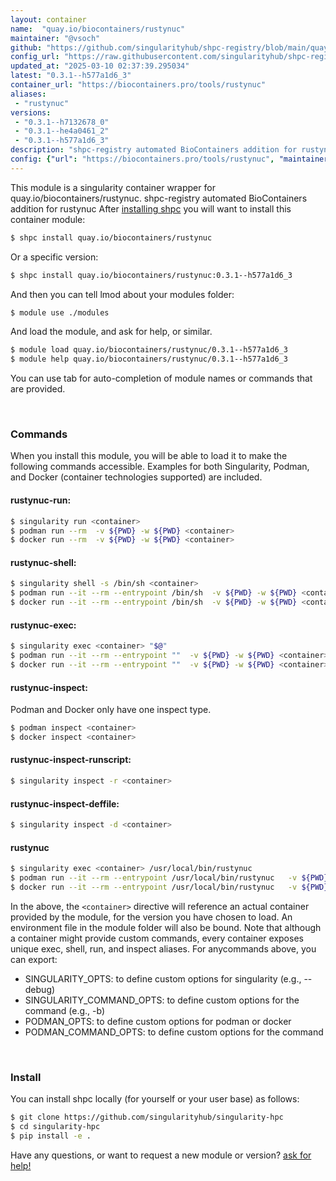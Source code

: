 ```yaml
---
layout: container
name:  "quay.io/biocontainers/rustynuc"
maintainer: "@vsoch"
github: "https://github.com/singularityhub/shpc-registry/blob/main/quay.io/biocontainers/rustynuc/container.yaml"
config_url: "https://raw.githubusercontent.com/singularityhub/shpc-registry/main/quay.io/biocontainers/rustynuc/container.yaml"
updated_at: "2025-03-10 02:37:39.295034"
latest: "0.3.1--h577a1d6_3"
container_url: "https://biocontainers.pro/tools/rustynuc"
aliases:
 - "rustynuc"
versions:
 - "0.3.1--h7132678_0"
 - "0.3.1--he4a0461_2"
 - "0.3.1--h577a1d6_3"
description: "shpc-registry automated BioContainers addition for rustynuc"
config: {"url": "https://biocontainers.pro/tools/rustynuc", "maintainer": "@vsoch", "description": "shpc-registry automated BioContainers addition for rustynuc", "latest": {"0.3.1--h577a1d6_3": "sha256:7fe408bbdf2f46fd4aa481737614508a7a15ba8b7fe2325eb76ad0ec9044473d"}, "tags": {"0.3.1--h7132678_0": "sha256:d3f73cb0fc0d06af1d1629af56019bd83770a7483d879e66457dcbf253b2a8fe", "0.3.1--he4a0461_2": "sha256:ba22698847146cfef931ecaad44ef1a447b91532220a9fe38a9cd8df072a13b6", "0.3.1--h577a1d6_3": "sha256:7fe408bbdf2f46fd4aa481737614508a7a15ba8b7fe2325eb76ad0ec9044473d"}, "docker": "quay.io/biocontainers/rustynuc", "aliases": {"rustynuc": "/usr/local/bin/rustynuc"}}
---
```


This module is a singularity container wrapper for quay.io/biocontainers/rustynuc.
shpc-registry automated BioContainers addition for rustynuc
After [installing shpc](#install) you will want to install this container module:


```bash
$ shpc install quay.io/biocontainers/rustynuc
```

Or a specific version:

```bash
$ shpc install quay.io/biocontainers/rustynuc:0.3.1--h577a1d6_3
```

And then you can tell lmod about your modules folder:

```bash
$ module use ./modules
```

And load the module, and ask for help, or similar.

```bash
$ module load quay.io/biocontainers/rustynuc/0.3.1--h577a1d6_3
$ module help quay.io/biocontainers/rustynuc/0.3.1--h577a1d6_3
```

You can use tab for auto-completion of module names or commands that are provided.

<br>

### Commands

When you install this module, you will be able to load it to make the following commands accessible.
Examples for both Singularity, Podman, and Docker (container technologies supported) are included.

#### rustynuc-run:

```bash
$ singularity run <container>
$ podman run --rm  -v ${PWD} -w ${PWD} <container>
$ docker run --rm  -v ${PWD} -w ${PWD} <container>
```

#### rustynuc-shell:

```bash
$ singularity shell -s /bin/sh <container>
$ podman run --it --rm --entrypoint /bin/sh  -v ${PWD} -w ${PWD} <container>
$ docker run --it --rm --entrypoint /bin/sh  -v ${PWD} -w ${PWD} <container>
```

#### rustynuc-exec:

```bash
$ singularity exec <container> "$@"
$ podman run --it --rm --entrypoint ""  -v ${PWD} -w ${PWD} <container> "$@"
$ docker run --it --rm --entrypoint ""  -v ${PWD} -w ${PWD} <container> "$@"
```

#### rustynuc-inspect:

Podman and Docker only have one inspect type.

```bash
$ podman inspect <container>
$ docker inspect <container>
```

#### rustynuc-inspect-runscript:

```bash
$ singularity inspect -r <container>
```

#### rustynuc-inspect-deffile:

```bash
$ singularity inspect -d <container>
```


#### rustynuc

```bash
$ singularity exec <container> /usr/local/bin/rustynuc
$ podman run --it --rm --entrypoint /usr/local/bin/rustynuc   -v ${PWD} -w ${PWD} <container> -c " $@"
$ docker run --it --rm --entrypoint /usr/local/bin/rustynuc   -v ${PWD} -w ${PWD} <container> -c " $@"
```



In the above, the `<container>` directive will reference an actual container provided
by the module, for the version you have chosen to load. An environment file in the
module folder will also be bound. Note that although a container
might provide custom commands, every container exposes unique exec, shell, run, and
inspect aliases. For anycommands above, you can export:

 - SINGULARITY_OPTS: to define custom options for singularity (e.g., --debug)
 - SINGULARITY_COMMAND_OPTS: to define custom options for the command (e.g., -b)
 - PODMAN_OPTS: to define custom options for podman or docker
 - PODMAN_COMMAND_OPTS: to define custom options for the command

<br>

### Install

You can install shpc locally (for yourself or your user base) as follows:

```bash
$ git clone https://github.com/singularityhub/singularity-hpc
$ cd singularity-hpc
$ pip install -e .
```

Have any questions, or want to request a new module or version? [ask for help!](https://github.com/singularityhub/singularity-hpc/issues)